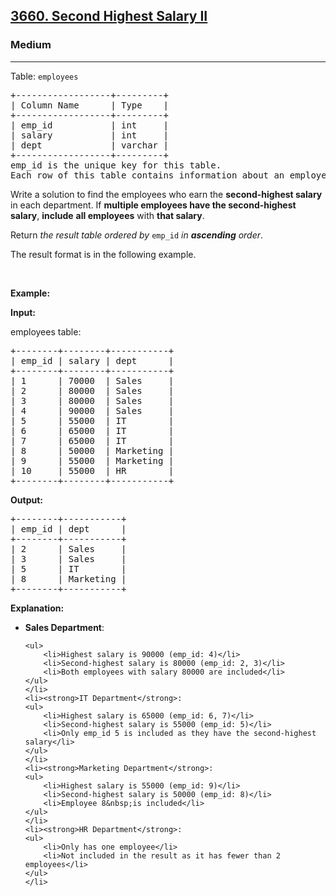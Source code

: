 <h2><a href="https://leetcode.com/problems/second-highest-salary-ii/">3660. Second Highest Salary II</a></h2><h3>Medium</h3><hr><p>Table: <code>employees</code></p>

<pre>
+------------------+---------+
| Column Name      | Type    |
+------------------+---------+
| emp_id           | int     |
| salary           | int     |
| dept             | varchar |
+------------------+---------+
emp_id is the unique key for this table.
Each row of this table contains information about an employee including their ID, salary, and department.
</pre>

<p>Write a solution to find the employees who earn the <strong>second-highest salary</strong> in each department. If <strong>multiple employees have the second-highest salary</strong>, <strong>include</strong> <strong>all employees</strong> with <strong>that salary</strong>.</p>

<p>Return <em>the result table</em> <em>ordered by</em> <code>emp_id</code> <em>in</em> <em><strong>ascending</strong></em> <em>order</em>.</p>

<p>The result format is in the following example.</p>

<p>&nbsp;</p>
<p><strong class="example">Example:</strong></p>

<div class="example-block">
<p><strong>Input:</strong></p>

<p>employees table:</p>

<pre class="example-io">
+--------+--------+-----------+
| emp_id | salary | dept      |
+--------+--------+-----------+
| 1      | 70000  | Sales     |
| 2      | 80000  | Sales     |
| 3      | 80000  | Sales     |
| 4      | 90000  | Sales     |
| 5      | 55000  | IT        |
| 6      | 65000  | IT        |
| 7      | 65000  | IT        |
| 8      | 50000  | Marketing |
| 9      | 55000  | Marketing |
| 10     | 55000  | HR        |
+--------+--------+-----------+
</pre>

<p><strong>Output:</strong></p>

<pre class="example-io">
+--------+-----------+
| emp_id | dept      |
+--------+-----------+
| 2      | Sales     |
| 3      | Sales     |
| 5      | IT        |
| 8      | Marketing |
+--------+-----------+
</pre>

<p><strong>Explanation:</strong></p>

<ul>
	<li><strong>Sales Department</strong>:

	<ul>
		<li>Highest salary is 90000 (emp_id: 4)</li>
		<li>Second-highest salary is 80000 (emp_id: 2, 3)</li>
		<li>Both employees with salary 80000 are included</li>
	</ul>
	</li>
	<li><strong>IT Department</strong>:
	<ul>
		<li>Highest salary is 65000 (emp_id: 6, 7)</li>
		<li>Second-highest salary is 55000 (emp_id: 5)</li>
		<li>Only emp_id 5 is included as they have the second-highest salary</li>
	</ul>
	</li>
	<li><strong>Marketing Department</strong>:
	<ul>
		<li>Highest salary is 55000 (emp_id: 9)</li>
		<li>Second-highest salary is 50000 (emp_id: 8)</li>
		<li>Employee 8&nbsp;is included</li>
	</ul>
	</li>
	<li><strong>HR Department</strong>:
	<ul>
		<li>Only has one employee</li>
		<li>Not included in the result as it has fewer than 2 employees</li>
	</ul>
	</li>
</ul>
</div>
